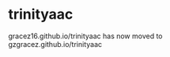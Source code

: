 trinityaac
==========

gracez16.github.io/trinityaac has now moved to gzgracez.github.io/trinityaac
